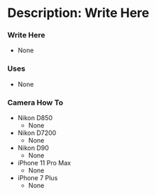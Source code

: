 # Description: Write Here

### Write Here
* None

### Uses
* None

### Camera How To
* Nikon D850
    - None
* Nikon D7200
    - None
* Nikon D90
    - None
* iPhone 11 Pro Max
    - None
* iPhone 7 Plus
    - None
